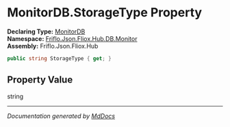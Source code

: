 ﻿<!--  
  <auto-generated>   
    The contents of this file were generated by a tool.  
    Changes to this file may be list if the file is regenerated  
  </auto-generated>   
-->

# MonitorDB.StorageType Property

**Declaring Type:** [MonitorDB](../index.md)  
**Namespace:** [Friflo.Json.Fliox.Hub.DB.Monitor](../../index.md)  
**Assembly:** Friflo.Json.Fliox.Hub

```csharp
public string StorageType { get; }
```

## Property Value

string

___

*Documentation generated by [MdDocs](https://github.com/ap0llo/mddocs)*
